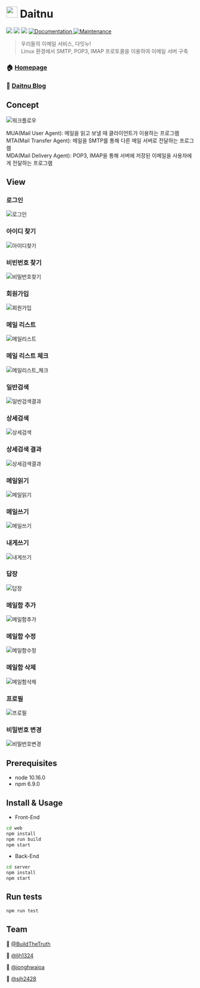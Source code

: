 # <img width="30" src="https://user-images.githubusercontent.com/33617083/68571001-457a9d80-04a5-11ea-9a47-98c0fd36a1d9.png" style="margin:-5px 0px"> Daitnu

<p>
  <img src = 'https://img.shields.io/github/v/release/connect-foundation/2019-06?color=green' />
  <img src="https://img.shields.io/badge/node-10.16.0-blue.svg" />
  <img src="https://img.shields.io/badge/npm-6.9.0-blue.svg" />
  <a href="https://github.com/connect-foundation/2019-06#readme" target="_blank">
    <img alt="Documentation" src="https://img.shields.io/badge/documentation-yes-brightgreen.svg" />
  </a>
  <a href="https://github.com/connect-foundation/2019-06/graphs/commit-activity" target="_blank">
    <img alt="Maintenance" src="https://img.shields.io/badge/Maintained%3F-yes-green.svg" />
  </a>

</p>

> 우리들의 이메일 서비스, 다잇누!  
> Linux 환경에서 SMTP, POP3, IMAP 프로토콜을 이용하여 이메일 서버 구축

### 🏠 [Homepage](https://www.daitnu.com)

### :postbox: [Daitnu Blog](https://velog.io/@daitnu)

## Concept

![워크플로우](https://user-images.githubusercontent.com/31912670/70213083-df1f2d00-177b-11ea-8144-3c4e3a362ddf.png)

MUA(Mail User Agent): 메일을 읽고 보낼 때 클라이언트가 이용하는 프로그램  
MTA(Mail Transfer Agent): 메일을 SMTP를 통해 다른 메일 서버로 전달하는 프로그램  
MDA(Mail Delivery Agent): POP3, IMAP을 통해 서버에 저장된 이메일을 사용자에게 전달하는 프로그램

## View

### 로그인

![로그인](https://i.imgur.com/YFNnn8D.png)

### 아이디 찾기

![아이디찾기](https://user-images.githubusercontent.com/26241585/71305009-36c2c700-2411-11ea-8bd6-94429ff4169d.PNG)

### 비빈번호 찾기

![비밀번호찾기](https://user-images.githubusercontent.com/26241585/71305010-39bdb780-2411-11ea-9618-e1e42d511ae3.PNG)

### 회원가입

![회원가입](https://user-images.githubusercontent.com/31912670/69363195-60ce7f80-0cd3-11ea-9c5b-7dacffcad66c.png)

### 메일 리스트

![메일리스트](https://user-images.githubusercontent.com/26241585/71305032-886b5180-2411-11ea-9987-50a378af4998.PNG)

### 메일 리스트 체크

![메일리스트_체크](https://user-images.githubusercontent.com/26241585/71305033-8903e800-2411-11ea-88c4-006cc26f829c.PNG)

### 일반검색

![일반검색결과](https://user-images.githubusercontent.com/26241585/71305075-ded89000-2411-11ea-8b36-e109226d8f25.PNG)

### 상세검색

![상세검색](https://user-images.githubusercontent.com/26241585/71305072-de3ff980-2411-11ea-8bec-39f298820e8d.PNG)

### 상세검색 결과

![상세검색결과](https://user-images.githubusercontent.com/26241585/71305073-de3ff980-2411-11ea-9719-cc2cc296c19f.PNG)

### 메일읽기

![메일읽기](https://user-images.githubusercontent.com/26241585/71304810-d2066d00-240e-11ea-9ff9-ad9105105bf5.PNG)

### 메일쓰기

![메일쓰기](https://user-images.githubusercontent.com/26241585/71305040-a33dc600-2411-11ea-92cd-f798adeeda8b.PNG)

### 내게쓰기

![내게쓰기](https://user-images.githubusercontent.com/26241585/71305042-a3d65c80-2411-11ea-8575-353fb9fdb2fc.PNG)

### 답장

![답장](https://user-images.githubusercontent.com/26241585/71305052-b9e41d00-2411-11ea-922e-9aa0f8448918.PNG)

### 메일함 추가

![메일함추가](https://user-images.githubusercontent.com/26241585/71305069-dd0ecc80-2411-11ea-9414-a072b126e658.PNG)

### 메일함 수정

![메일함수정](https://user-images.githubusercontent.com/26241585/71305068-dd0ecc80-2411-11ea-9a15-ec6c127bdbfb.PNG)

### 메일함 삭제

![메일함삭제](https://user-images.githubusercontent.com/26241585/71305067-dd0ecc80-2411-11ea-81ba-c77a56e8373d.PNG)

### 프로필

![프로필](https://user-images.githubusercontent.com/26241585/71305078-ded89000-2411-11ea-9ce9-7ef750cdc13a.PNG)

### 비밀번호 변경

![비밀번호변경](https://user-images.githubusercontent.com/26241585/71305199-6377de00-2413-11ea-99ef-779da994acde.PNG)

## Prerequisites

- node 10.16.0
- npm 6.9.0

## Install & Usage

- Front-End

```sh
cd web
npm install
npm run build
npm start
```

- Back-End

```sh
cd server
npm install
npm start
```

## Run tests

```sh
npm run test
```

## Team

👤 [@BuildTheTruth](https://github.com/BuildTheTruth)

👤 [@ljh1324](https://github.com/ljh1324)

👤 [@jonghwajoa](https://github.com/jonghwajoa)

👤 [@sjh2428](https://github.com/sjh2428)
